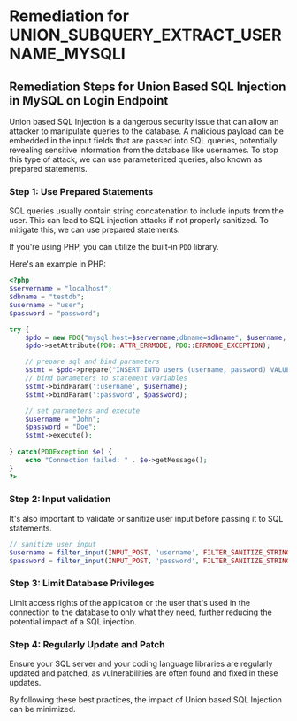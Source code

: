 # Remediation for UNION_SUBQUERY_EXTRACT_USERNAME_MYSQLI

## Remediation Steps for Union Based SQL Injection in MySQL on Login Endpoint

Union based SQL Injection is a dangerous security issue that can allow an attacker to manipulate queries to the database. A malicious payload can be embedded in the input fields that are passed into SQL queries, potentially revealing sensitive information from the database like usernames. To stop this type of attack, we can use parameterized queries, also known as prepared statements.

### Step 1: Use Prepared Statements
SQL queries usually contain string concatenation to include inputs from the user. This can lead to SQL injection attacks if not properly sanitized. To mitigate this, we can use prepared statements. 

If you're using PHP, you can utilize the built-in `PDO` library.

Here's an example in PHP:

```php
<?php
$servername = "localhost";
$dbname = "testdb";
$username = "user";
$password = "password";

try {
    $pdo = new PDO("mysql:host=$servername;dbname=$dbname", $username, $password);
    $pdo->setAttribute(PDO::ATTR_ERRMODE, PDO::ERRMODE_EXCEPTION);

    // prepare sql and bind parameters
    $stmt = $pdo->prepare("INSERT INTO users (username, password) VALUES (:username, :password)");
    // bind parameters to statement variables
    $stmt->bindParam(':username', $username);
    $stmt->bindParam(':password', $password);

    // set parameters and execute
    $username = "John";
    $password = "Doe";
    $stmt->execute();
    
} catch(PDOException $e) {
    echo "Connection failed: " . $e->getMessage();
}
?>
```

### Step 2: Input validation
It's also important to validate or sanitize user input before passing it to SQL statements.

```php
// sanitize user input
$username = filter_input(INPUT_POST, 'username', FILTER_SANITIZE_STRING);
$password = filter_input(INPUT_POST, 'password', FILTER_SANITIZE_STRING);
```

### Step 3: Limit Database Privileges
Limit access rights of the application or the user that's used in the connection to the database to only what they need, further reducing the potential impact of a SQL injection.

### Step 4: Regularly Update and Patch
Ensure your SQL server and your coding language libraries are regularly updated and patched, as vulnerabilities are often found and fixed in these updates. 

By following these best practices, the impact of Union based SQL Injection can be minimized.